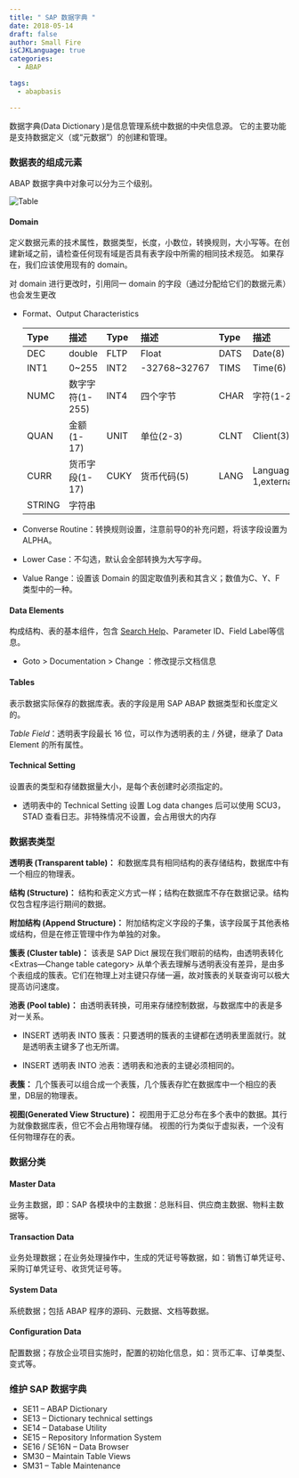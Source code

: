 ```yaml
---
title: " SAP 数据字典 "
date: 2018-05-14
draft: false
author: Small Fire
isCJKLanguage: true
categories: 
  - ABAP

tags: 
  - abapbasis

---
```


数据字典(Data Dictionary )是信息管理系统中数据的中央信息源。 它的主要功能是支持数据定义（或“元数据”）的创建和管理。

### 数据表的组成元素

ABAP 数据字典中对象可以分为三个级别。

![Table](/images/ABAP/DataElement.jpg)

#### Domain

定义数据元素的技术属性，数据类型，长度，小数位，转换规则，大小写等。在创建新域之前，请检查任何现有域是否具有表字段中所需的相同技术规范。 如果存在，我们应该使用现有的 domain。

对 domain 进行更改时，引用同一 domain 的字段（通过分配给它们的数据元素）也会发生更改

- Format、Output Characteristics

  | Type   | 描述            | Type | 描述         | Type | 描述                            |
  | :----- | :-------------- | :--- | :----------- | :--- | :------------------------------ |
  | DEC    | double          | FLTP | Float        | DATS | Date(8)                         |
  | INT1   | 0~255           | INT2 | -32768~32767 | TIMS | Time(6)                         |
  | NUMC   | 数字字符(1-255) | INT4 | 四个字节     | CHAR | 字符(1-255)                     |
  | QUAN   | 金额(1-17)      | UNIT | 单位(2-3)    | CLNT | Client(3)                       |
  | CURR   | 货币字段(1-17)  | CUKY | 货币代码(5)  | LANG | Language(internal 1,external 2) |
  | STRING | 字符串          |      |              |      |                                 |

- Converse Routine：转换规则设置，注意前导0的补充问题，将该字段设置为 ALPHA。
  
- Lower Case：不勾选，默认会全部转换为大写字母。

- Value Range：设置该 Domain 的固定取值列表和其含义；数值为C、Y、F 类型中的一种。

#### Data Elements

 构成结构、表的基本组件，包含 [Search Help](https://coldinfire.github.io/2019/ABAP_SearchHelp/)、Parameter ID、Field Label等信息。

- Goto > Documentation > Change ：修改提示文档信息

#### Tables

表示数据实际保存的数据库表。表的字段是用 SAP ABAP 数据类型和长度定义的。

*Table Field*：透明表字段最长 16 位，可以作为透明表的主 / 外键，继承了 Data Element 的所有属性。

#### Technical Setting

设置表的类型和存储数据量大小，是每个表创建时必须指定的。

- 透明表中的 Technical Setting 设置 Log data changes 后可以使用 SCU3，STAD 查看日志。非特殊情况不设置，会占用很大的内存

### 数据表类型

**透明表 (Transparent table)：** 和数据库具有相同结构的表存储结构，数据库中有一个相应的物理表。

**结构 (Structure)：** 结构和表定义方式一样；结构在数据库不存在数据记录。结构仅包含程序运行期间的数据。

**附加结构 (Append Structure)：** 附加结构定义字段的子集，该字段属于其他表格或结构，但是在修正管理中作为单独的对象。

**簇表 (Cluster table)：** 该表是 SAP Dict 展现在我们眼前的结构，由透明表转化 <Extras—Change table category> 从单个表去理解与透明表没有差异，是由多个表组成的簇表。它们在物理上对主键只存储一遍，故对簇表的关联查询可以极大提高访问速度。

**池表 (Pool table)：** 由透明表转换，可用来存储控制数据，与数据库中的表是多对一关系。

- INSERT 透明表 INTO 簇表：只要透明的簇表的主键都在透明表里面就行。就是透明表主键多了也无所谓。

- INSERT 透明表 INTO 池表：透明表和池表的主键必须相同的。    

**表簇：** 几个簇表可以组合成一个表簇，几个簇表存贮在数据库中一个相应的表里，DB层的物理表。

**视图(Generated View Structure)：** 视图用于汇总分布在多个表中的数据。其行为就像数据库表，但它不会占用物理存储。 视图的行为类似于虚拟表，一个没有任何物理存在的表。

### 数据分类

#### Master Data

业务主数据，即：SAP 各模块中的主数据：总账科目、供应商主数据、物料主数据等。

#### Transaction Data

业务处理数据；在业务处理操作中，生成的凭证号等数据，如：销售订单凭证号、采购订单凭证号、收货凭证号等。

#### System Data

系统数据；包括 ABAP 程序的源码、元数据、文档等数据。

#### Configuration Data

配置数据；存放企业项目实施时，配置的初始化信息，如：货币汇率、订单类型、变式等。

### 维护 SAP 数据字典

- SE11 – ABAP Dictionary
- SE13 – Dictionary technical settings
- SE14 – Database Utility
- SE15 – Repository Information System
- SE16 / SE16N – Data Browser
- SM30 – Maintain Table Views
- SM31 – Table Maintenance

